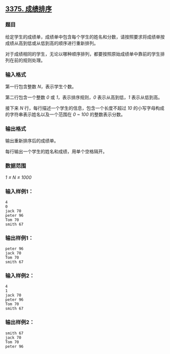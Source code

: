 ## [3375. 成绩排序](https://www.acwing.com/problem/content/3378/)

### 题目

给定学生的成绩单，成绩单中包含每个学生的姓名和分数，请按照要求将成绩单按成绩从高到低或从低到高的顺序进行重新排列。

对于成绩相同的学生，无论以哪种顺序排列，都要按照原始成绩单中靠前的学生排列在前的规则处理。

### 输入格式

第一行包含整数 *N*，表示学生个数。

第二行包含一个整数 *0* 或 *1*，表示排序规则，*0* 表示从高到低，*1* 表示从低到高。

接下来 *N* 行，每行描述一个学生的信息，包含一个长度不超过 *10* 的小写字母构成的字符串表示姓名以及一个范围在 *0 ~ 100* 的整数表示分数。

### 输出格式

输出重新排序后的成绩单。

每行输出一个学生的姓名和成绩，用单个空格隔开。

### 数据范围

*1 ≤ N ≤ 1000*

### 输入样例1：

```
4
0
jack 70
peter 96
Tom 70
smith 67
```

### 输出样例1：

```
peter 96
jack 70
Tom 70
smith 67
```

### 输入样例2：

```
4
1
jack 70
peter 96
Tom 70
smith 67
```

### 输出样例2：

```
smith 67
jack 70
Tom 70
peter 96
```
